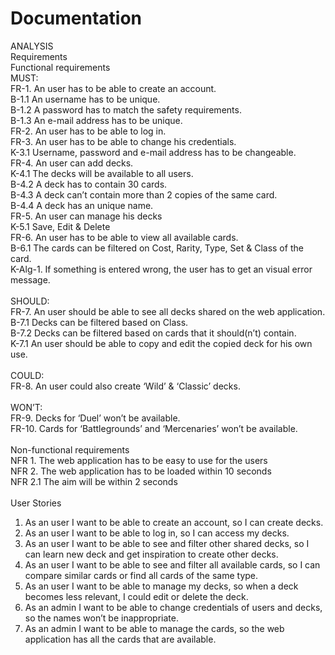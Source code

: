 # Documentation
ANALYSIS <br/>
Requirements <br/>
Functional requirements <br/>
MUST: <br/>
FR-1.	An user has to be able to create an account. <br/>
B-1.1	An username has to be unique. <br/>
B-1.2	A password has to match the safety requirements. <br/>
B-1.3	An e-mail address has to be unique. <br/>
FR-2.	An user has to be able to log in. <br/>
FR-3.	An user has to be able to change his credentials. <br/>
K-3.1	Username, password and e-mail address has to be changeable. <br/>
FR-4.	An user can add decks. <br/>
K-4.1	The decks will be available to all users. <br/>
B-4.2	A deck has to contain 30 cards. <br/>
B-4.3	A deck can’t contain more than 2 copies of the same card. <br/>
B-4.4	A deck has an unique name. <br/>
FR-5.	An user can manage his decks <br/>
K-5.1	Save, Edit & Delete <br/>
FR-6.	An user has to be able to view all available cards. <br/>
B-6.1	The cards can be filtered on Cost, Rarity, Type, Set & Class of the card. <br/>
       K-Alg-1.	If something is entered wrong, the user has to get an visual error message. <br/>
 <br/>
SHOULD: <br/>
FR-7.	An user should be able to see all decks shared on the web application. <br/>
B-7.1	Decks can be filtered based on Class. <br/>
B-7.2	Decks can be filtered based on cards that it should(n’t) contain. <br/>
K-7.1	An user should be able to copy and edit the copied deck for his own use. <br/>
 <br/>
COULD: <br/>
FR-8.	An user could also create ‘Wild’ & ‘Classic’ decks. <br/>
 <br/>
WON’T: <br/>
FR-9.	Decks for ‘Duel’ won’t be available. <br/>
FR-10.	Cards for ‘Battlegrounds’ and ‘Mercenaries’ won’t be available. <br/>
 <br/>
Non-functional requirements <br/>
NFR 1.	The web application has to be easy to use for the users <br/>
NFR 2.	The web application has to be loaded within 10 seconds <br/>
NFR 2.1	The aim will be within 2 seconds <br/>
 <br/>
User Stories <br/>
1.	As an user I want to be able to create an account, so I can create decks. <br/>
2.	As an user I want to be able to log in, so I can access my decks. <br/>
3.	As an user I want to be able to see and filter other shared decks, so I can learn new deck and get inspiration to create other decks. <br/>
4.	As an user I want to be able to see and filter all available cards, so I can compare similar cards or find all cards of the same type. <br/>
5.	As an user I want to be able to manage my decks, so when a deck becomes less relevant, I could edit or delete the deck. <br/>
6.	As an admin I want to be able to change credentials of users and decks, so the names won’t be inappropriate. <br/>
7.	As an admin I want to be able to manage the cards, so the web application has all the cards that are available. <br/>
